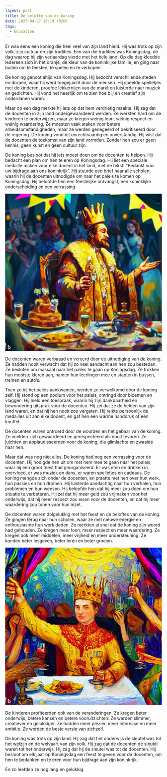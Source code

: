 ```yaml
---
layout: post
title: De belofte van de koning
date: 2023-04-27 10:19 +0200
tags:
  - Education
---
```


Er was eens een koning die heel veel van zijn land hield. Hij was trots op zijn volk, zijn cultuur en zijn tradities. Een van die tradities was Koningsdag, de dag waarop hij zijn verjaardag vierde met het hele land. Op die dag kleedde iedereen zich in het oranje, de kleur van de koninklijke familie, en ging naar buiten om te feesten, te spelen en te verkopen.

De koning genoot altijd van Koningsdag. Hij bezocht verschillende steden en dorpen, waar hij werd toegejuicht door de mensen. Hij speelde spelletjes met de kinderen, proefde lekkernijen van de markt en luisterde naar muziek en gedichten. Hij vond het heerlijk om te zien hoe blij en creatief zijn onderdanen waren.

Maar op een dag merkte hij iets op dat hem verdrietig maakte. Hij zag dat de docenten in zijn land ondergewaardeerd werden. Ze werkten hard om de kinderen te onderwijzen, maar ze kregen weinig loon, weinig respect en weinig waardering. Ze moesten vaak staken voor betere arbeidsomstandigheden, maar ze werden genegeerd of bekritiseerd door de regering. De koning vond dit onrechtvaardig en onverstandig. Hij wist dat de docenten de toekomst van zijn land vormden. Zonder hen zou er geen kennis, geen kunst en geen cultuur zijn.

De koning besloot dat hij iets moest doen om de docenten te helpen. Hij bedacht een plan om hen te eren op Koningsdag. Hij liet een speciale medaille maken voor elke docent in het land, met de tekst: “Bedankt voor uw bijdrage aan ons koninkrijk”. Hij stuurde een brief naar alle scholen, waarin hij de docenten uitnodigde om naar het paleis te komen op Koningsdag. Hij beloofde hen een feestelijke ontvangst, een koninklijke onderscheiding en een verrassing.

![Een koning op een feest](/uploads/king1.jpeg)

De docenten waren verbaasd en vereerd door de uitnodiging van de koning. Ze hadden nooit verwacht dat hij zo veel aandacht aan hen zou besteden. Ze besloten om massaal naar het paleis te gaan op Koningsdag. Ze trokken hun mooiste kleren aan, namen hun leerlingen mee en stapten in bussen, treinen en auto’s.

Toen ze bij het paleis aankwamen, werden ze verwelkomd door de koning zelf. Hij stond op een podium voor het paleis, omringd door bloemen en vlaggen. Hij hield een toespraak, waarin hij zijn dankbaarheid en bewondering uitsprak voor de docenten. Hij zei dat ze de helden van zijn land waren, en dat hij hen nooit zou vergeten. Hij reikte persoonlijk de medailles uit aan elke docent, en gaf hen een warme handdruk of een knuffel.

De docenten waren ontroerd door de woorden en het gebaar van de koning. Ze voelden zich gewaardeerd en gerespecteerd als nooit tevoren. Ze juichten en applaudisseerden voor de koning, die glimlachte en zwaaide naar hen.

Maar dat was nog niet alles. De koning had nog een verrassing voor de docenten. Hij nodigde hen uit om met hem mee te gaan naar het paleis, waar hij een groot feest had georganiseerd. Er was eten en drinken in overvloed, er was muziek en dans, er waren spelletjes en cadeaus. De koning mengde zich onder de docenten, en praatte met hen over hun werk, hun passies en hun dromen. Hij luisterde aandachtig naar hun verhalen, hun problemen en hun wensen. Hij beloofde hen dat hij meer zou doen om hun situatie te verbeteren. Hij zei dat hij meer geld zou vrijmaken voor het onderwijs, dat hij meer respect zou eisen voor de docenten, en dat hij meer waardering zou tonen voor hun inzet.

De docenten waren dolgelukkig met het feest en de beloftes van de koning. Ze gingen terug naar hun scholen, waar ze met nieuwe energie en enthousiasme hun werk deden. Ze merkten al snel dat de koning zijn woord had gehouden. Ze kregen meer loon, meer respect en meer waardering. Ze kregen ook meer middelen, meer vrijheid en meer ondersteuning. Ze konden beter lesgeven, beter leren en beter groeien.

![Een koning op een feest](/uploads/king2.jpeg)

De kinderen profiteerden ook van de veranderingen. Ze kregen beter onderwijs, betere kansen en betere vooruitzichten. Ze werden slimmer, creatiever en gelukkiger. Ze hadden meer plezier, meer interesse en meer ambitie. Ze werden de beste versie van zichzelf.

De koning was trots op zijn land. Hij zag dat het onderwijs de sleutel was tot het welzijn en de welvaart van zijn volk. Hij zag dat de docenten de sleutel waren tot het onderwijs. Hij zag dat hij de sleutel was tot de docenten. Hij besloot om elk jaar op Koningsdag een feest te geven voor de docenten, om hen te bedanken en te eren voor hun bijdrage aan zijn koninkrijk.

En zo leefden ze nog lang en gelukkig.